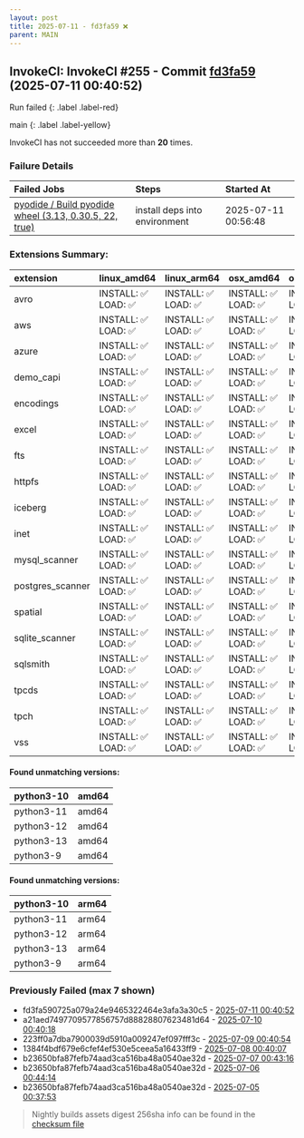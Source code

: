 ```yaml
---
layout: post
title: 2025-07-11 - fd3fa59 ❌
parent: MAIN
---
```



## InvokeCI: InvokeCI #255 - Commit [fd3fa59](https://github.com/duckdb/duckdb/actions/runs/16209089031) (2025-07-11 00:40:52)
 Run failed
{: .label .label-red}

main
{: .label .label-yellow}

InvokeCI has not succeeded more than **20** times.

### Failure Details

| Failed Jobs                                                                                                                         | Steps                         | Started At          |
|:------------------------------------------------------------------------------------------------------------------------------------|:------------------------------|:--------------------|
| [pyodide / Build pyodide wheel (3.13, 0.30.5, 22, true)](https://github.com/duckdb/duckdb/actions/runs/16209089031/job/45765674107) | install deps into environment | 2025-07-11 00:56:48 |

### Extensions Summary:

| extension        | linux_amd64        | linux_arm64        | osx_amd64          | osx_arm64          | windows_amd64      |
|:-----------------|:-------------------|:-------------------|:-------------------|:-------------------|:-------------------|
| avro             | INSTALL: ✅ LOAD: ✅ | INSTALL: ✅ LOAD: ✅ | INSTALL: ✅ LOAD: ✅ | INSTALL: ✅ LOAD: ✅ | INSTALL: ✅ LOAD: ✅ |
| aws              | INSTALL: ✅ LOAD: ✅ | INSTALL: ✅ LOAD: ✅ | INSTALL: ✅ LOAD: ✅ | INSTALL: ✅ LOAD: ✅ | INSTALL: ✅ LOAD: ✅ |
| azure            | INSTALL: ✅ LOAD: ✅ | INSTALL: ✅ LOAD: ✅ | INSTALL: ✅ LOAD: ✅ | INSTALL: ✅ LOAD: ✅ | INSTALL: ✅ LOAD: ✅ |
| demo_capi        | INSTALL: ✅ LOAD: ✅ | INSTALL: ✅ LOAD: ✅ | INSTALL: ✅ LOAD: ✅ | INSTALL: ✅ LOAD: ✅ | INSTALL: ✅ LOAD: ✅ |
| encodings        | INSTALL: ✅ LOAD: ✅ | INSTALL: ✅ LOAD: ✅ | INSTALL: ✅ LOAD: ✅ | INSTALL: ✅ LOAD: ✅ | INSTALL: ✅ LOAD: ✅ |
| excel            | INSTALL: ✅ LOAD: ✅ | INSTALL: ✅ LOAD: ✅ | INSTALL: ✅ LOAD: ✅ | INSTALL: ✅ LOAD: ✅ | INSTALL: ✅ LOAD: ✅ |
| fts              | INSTALL: ✅ LOAD: ✅ | INSTALL: ✅ LOAD: ✅ | INSTALL: ✅ LOAD: ✅ | INSTALL: ✅ LOAD: ✅ | INSTALL: ✅ LOAD: ✅ |
| httpfs           | INSTALL: ✅ LOAD: ✅ | INSTALL: ✅ LOAD: ✅ | INSTALL: ✅ LOAD: ✅ | INSTALL: ✅ LOAD: ✅ | INSTALL: ✅ LOAD: ✅ |
| iceberg          | INSTALL: ✅ LOAD: ✅ | INSTALL: ✅ LOAD: ✅ | INSTALL: ✅ LOAD: ✅ | INSTALL: ✅ LOAD: ✅ | INSTALL: ✅ LOAD: ✅ |
| inet             | INSTALL: ✅ LOAD: ✅ | INSTALL: ✅ LOAD: ✅ | INSTALL: ✅ LOAD: ✅ | INSTALL: ✅ LOAD: ✅ | INSTALL: ✅ LOAD: ✅ |
| mysql_scanner    | INSTALL: ✅ LOAD: ✅ | INSTALL: ✅ LOAD: ✅ | INSTALL: ✅ LOAD: ✅ | INSTALL: ✅ LOAD: ✅ | INSTALL: ✅ LOAD: ✅ |
| postgres_scanner | INSTALL: ✅ LOAD: ✅ | INSTALL: ✅ LOAD: ✅ | INSTALL: ✅ LOAD: ✅ | INSTALL: ✅ LOAD: ✅ | INSTALL: ✅ LOAD: ✅ |
| spatial          | INSTALL: ✅ LOAD: ✅ | INSTALL: ✅ LOAD: ✅ | INSTALL: ✅ LOAD: ✅ | INSTALL: ✅ LOAD: ✅ | INSTALL: ✅ LOAD: ✅ |
| sqlite_scanner   | INSTALL: ✅ LOAD: ✅ | INSTALL: ✅ LOAD: ✅ | INSTALL: ✅ LOAD: ✅ | INSTALL: ✅ LOAD: ✅ | INSTALL: ✅ LOAD: ✅ |
| sqlsmith         | INSTALL: ✅ LOAD: ✅ | INSTALL: ✅ LOAD: ✅ | INSTALL: ✅ LOAD: ✅ | INSTALL: ✅ LOAD: ✅ | INSTALL: ✅ LOAD: ✅ |
| tpcds            | INSTALL: ✅ LOAD: ✅ | INSTALL: ✅ LOAD: ✅ | INSTALL: ✅ LOAD: ✅ | INSTALL: ✅ LOAD: ✅ | INSTALL: ✅ LOAD: ✅ |
| tpch             | INSTALL: ✅ LOAD: ✅ | INSTALL: ✅ LOAD: ✅ | INSTALL: ✅ LOAD: ✅ | INSTALL: ✅ LOAD: ✅ | INSTALL: ✅ LOAD: ✅ |
| vss              | INSTALL: ✅ LOAD: ✅ | INSTALL: ✅ LOAD: ✅ | INSTALL: ✅ LOAD: ✅ | INSTALL: ✅ LOAD: ✅ | INSTALL: ✅ LOAD: ✅ |

#### Found unmatching versions:

| python3-10   | amd64   |
|:-------------|:--------|
| python3-11   | amd64   |
| python3-12   | amd64   |
| python3-13   | amd64   |
| python3-9    | amd64   |

#### Found unmatching versions:

| python3-10   | arm64   |
|:-------------|:--------|
| python3-11   | arm64   |
| python3-12   | arm64   |
| python3-13   | arm64   |
| python3-9    | arm64   |

### Previously Failed (max 7 shown)

- fd3fa590725a079a24e9465322464e3afa3a30c5 - [2025-07-11 00:40:52](https://github.com/duckdb/duckdb/actions/runs/16209089031)
- a21aed7497709577856757d88828807623481d64 - [2025-07-10 00:40:18](https://github.com/duckdb/duckdb/actions/runs/16183320967)
- 223ff0a7dba7900039d5910a009247ef097fff3c - [2025-07-09 00:40:54](https://github.com/duckdb/duckdb/actions/runs/16157499337)
- 1384f4bdf679e6cfef4ef530e5ceea5a16433ff9 - [2025-07-08 00:40:07](https://github.com/duckdb/duckdb/actions/runs/16131064782)
- b23650bfa87fefb74aad3ca516ba48a0540ae32d - [2025-07-07 00:43:16](https://github.com/duckdb/duckdb/actions/runs/16104981020)
- b23650bfa87fefb74aad3ca516ba48a0540ae32d - [2025-07-06 00:44:14](https://github.com/duckdb/duckdb/actions/runs/16093609246)
- b23650bfa87fefb74aad3ca516ba48a0540ae32d - [2025-07-05 00:37:53](https://github.com/duckdb/duckdb/actions/runs/16082776643)


> Nightly builds assets digest 256sha info can be found in the [checksum file](https://duckdb.github.io/duckdb-build-status/docs/v1.3-ossivalis/checksum/2025-07-11_checksum_main.txt)